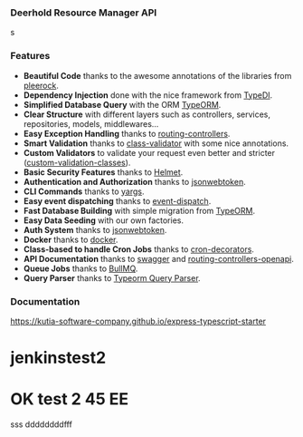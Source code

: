 ### Deerhold Resource Manager API
s

### Features

- **Beautiful Code** thanks to the awesome annotations of the libraries from [pleerock](https://github.com/pleerock).
- **Dependency Injection** done with the nice framework from [TypeDI](https://github.com/pleerock/typedi).
- **Simplified Database Query** with the ORM [TypeORM](https://github.com/typeorm/typeorm).
- **Clear Structure** with different layers such as controllers, services, repositories, models, middlewares...
- **Easy Exception Handling** thanks to [routing-controllers](https://github.com/pleerock/routing-controllers).
- **Smart Validation** thanks to [class-validator](https://github.com/pleerock/class-validator) with some nice annotations.
- **Custom Validators** to validate your request even better and stricter ([custom-validation-classes](https://github.com/pleerock/class-validator#custom-validation-classes)).
- **Basic Security Features** thanks to [Helmet](https://helmetjs.github.io/).
- **Authentication and Authorization** thanks to [jsonwebtoken](https://github.com/auth0/node-jsonwebtoken).
- **CLI Commands** thanks to [yargs](https://github.com/yargs/yargs).
- **Easy event dispatching** thanks to [event-dispatch](https://github.com/pleerock/event-dispatch).
- **Fast Database Building** with simple migration from [TypeORM](https://github.com/typeorm/typeorm).
- **Easy Data Seeding** with our own factories.
- **Auth System** thanks to [jsonwebtoken](https://github.com/auth0/node-jsonwebtoken).
- **Docker** thanks to [docker](https://github.com/docker).
- **Class-based to handle Cron Jobs** thanks to [cron-decorators](https://github.com/mrbandler/cron-decorators).
- **API Documentation** thanks to [swagger](http://swagger.io/) and [routing-controllers-openapi](https://github.com/epiphone/routing-controllers-openapi).
- **Queue Jobs** thanks to [BullMQ](https://github.com/taskforcesh/bullmq).
- **Query Parser** thanks to [Typeorm Query Parser](https://github.com/gentritabazi01/typeorm-simple-query-parser).

### Documentation

https://kutia-software-company.github.io/express-typescript-starter

# jenkinstest2
# OK test 2 45 EE
sss
ddddddddfff
